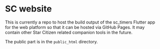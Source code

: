 # SC website

This is currently a repo to host the build output of the sc\_timers Flutter app
for the web platform so that it can be hosted via GitHub Pages. It may contain
other Star Citizen related companion tools in the future.

The public part is in the `public_html` directory.
